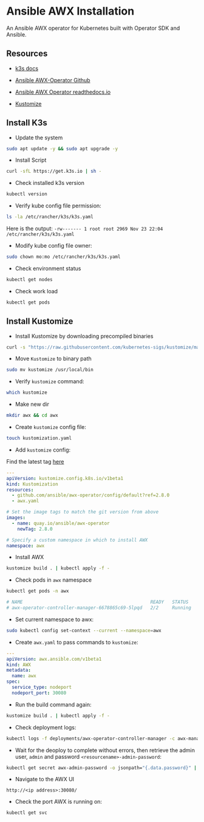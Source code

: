 # Ansible AWX Installation

An Ansible AWX operator for Kubernetes built with Operator SDK and Ansible. 

## Resources

- [k3s docs](https://docs.k3s.io/quick-start)
- [Ansible AWX-Operator Github](https://github.com/ansible/awx-operator)

- [Ansible AWX Operator readthedocs.io](https://ansible.readthedocs.io/projects/awx-operator/en/latest/installation/basic-install.html)
  
- [Kustomize](https://kubectl.docs.kubernetes.io/installation/kustomize/)

## Install K3s

- Update the system

```bash
sudo apt update -y && sudo apt upgrade -y
```

- Install Script

```bash
curl -sfL https://get.k3s.io | sh -
```

- Check installed k3s version

```bash
kubectl version
```

- Verify kube config file permission:
  
```bash
ls -la /etc/rancher/k3s/k3s.yaml
```

Here is the output:
`-rw------- 1 root root 2969 Nov 23 22:04 /etc/rancher/k3s/k3s.yaml
`

- Modify kube config file owner:
  
```bash
sudo chown mo:mo /etc/rancher/k3s/k3s.yaml
```

- Check environment status

```bash
kubectl get nodes
```

- Check work load

```bash
kubectl get pods
```

## Install Kustomize

- Install Kustomize by downloading precompiled binaries
  
```bash
curl -s "https://raw.githubusercontent.com/kubernetes-sigs/kustomize/master/hack/install_kustomize.sh"  | bash
```

- Move `Kustomize` to binary path
  
```bash
sudo mv kustomize /usr/local/bin
```

- Verify `kustomize` command:

```bash
which kustomize
```

- Make new dir
  
```bash
mkdir awx && cd awx
```

- Create `kustomize` config file:

```bash
touch kustomization.yaml
```

- Add `kustomize` config:

Find the latest tag [here](https://github.com/ansible/awx-operator/releases)

```yaml
---
apiVersion: kustomize.config.k8s.io/v1beta1
kind: Kustomization
resources:
  - github.com/ansible/awx-operator/config/default?ref=2.8.0
  - awx.yaml

# Set the image tags to match the git version from above
images:
  - name: quay.io/ansible/awx-operator
    newTag: 2.8.0

# Specify a custom namespace in which to install AWX
namespace: awx
```

- Install AWX

```bash
kustomize build . | kubectl apply -f -
```

- Check pods in `awx` namespace
  
```bash
kubectl get pods -n awx

# NAME                                               READY   STATUS    # RESTARTS   AGE
# awx-operator-controller-manager-6678865c69-5lpqd   2/2     Running   0          112s
```

- Set current namespace to awx:

```bash
sudo kubectl config set-context --current --namespace=awx
```

- Create `awx.yaml` to pass commands to `kustomize`:

```yaml
---
apiVersion: awx.ansible.com/v1beta1
kind: AWX
metadata:
  name: awx
spec:
  service_type: nodeport
  nodeport_port: 30080
```

- Run the build command again:

```bash
kustomize build . | kubectl apply -f -
```

- Check deployment logs:

```bash
kubectl logs -f deployments/awx-operator-controller-manager -c awx-manager
```

- Wait for the deoploy to complete without errors, then retrieve the admin user, `admin` and password `<resourcename>-admin-password`:

```bash
kubectl get secret awx-admin-password -o jsonpath="{.data.password}" | base64 --decode ; echo
```

- Navigate to the AWX UI

`http://<ip address>:30080/`

- Check the port AWX is running on:

```bash
kubectl get svc
```
